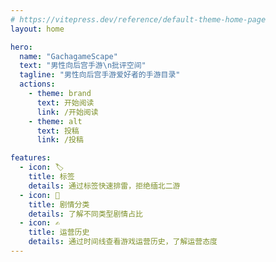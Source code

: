 ```yaml
---
# https://vitepress.dev/reference/default-theme-home-page
layout: home

hero:
  name: "GachagameScape"
  text: "男性向后宫手游\n批评空间"
  tagline: "男性向后宫手游爱好者的手游目录"
  actions:
    - theme: brand
      text: 开始阅读
      link: /开始阅读
    - theme: alt
      text: 投稿
      link: /投稿

features:
  - icon: 🏷️
    title: 标签
    details: 通过标签快速排雷，拒绝缅北二游
  - icon: 📖
    title: 剧情分类
    details: 了解不同类型剧情占比
  - icon: ✍️
    title: 运营历史
    details: 通过时间线查看游戏运营历史，了解运营态度
---
```


<style>
:root {
  --vp-home-hero-name-color: transparent;
  --vp-home-hero-name-background: -webkit-linear-gradient(120deg, #bd34fe 30%, #41d1ff);
}
</style>
